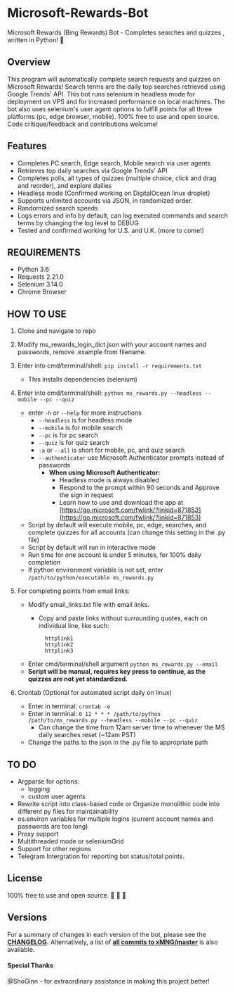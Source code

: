 # Microsoft-Rewards-Bot
 
Microsoft Rewards (Bing Rewards) Bot - Completes searches and quizzes
, written in Python!   :raised_hands: 

<h2>Overview</h2>

This program will automatically complete search requests and quizzes on Microsoft Rewards! Search terms are the daily top searches retrieved using Google Trends' API. This bot runs selenium in headless mode for deployment on VPS and for increased performance on local machines. The bot also uses selenium's user agent options to fulfill points for all three platforms (pc, edge browser, mobile). 100% free to use and open source.  Code critique/feedback and contributions welcome!


<h2>Features</h2> 
 
- Completes PC search, Edge search, Mobile search via user agents
- Retrieves top daily searches via Google Trends' API
- Completes polls, all types of quizzes (multiple choice, click and drag and reorder), and explore dailies 
- Headless mode (Confirmed working on DigitalOcean linux droplet)  
- Supports unlimited accounts via JSON, in randomized order.  
- Randomized search speeds
- Logs errors and info by default, can log executed commands and search terms by changing the log level to DEBUG
- Tested and confirmed working for U.S. and U.K. (more to come!)  

<h2>REQUIREMENTS</h2>

- Python 3.6
- Requests 2.21.0
- Selenium 3.14.0
- Chrome Browser

<h2>HOW TO USE</h2> 

1. Clone and navigate to repo
2. Modify ms_rewards_login_dict.json with your account names and passwords, remove .example from filename.
3. Enter into cmd/terminal/shell: `pip install -r requirements.txt`
	- This installs dependencies (selenium)
4. Enter into cmd/terminal/shell: `python ms_rewards.py --headless --mobile --pc --quiz`
	- enter `-h` or `--help` for more instructions
		- `--headless` is for headless mode
		- `--mobile` is for mobile search
		- `--pc` is for pc search
		- `--quiz` is for quiz search  
		- `-a` or `--all` is short for mobile, pc, and quiz search
		- `--authenticator` use Microsoft Authenticator prompts instead of passwords
    		- **When using Microsoft Authenticator:**
        		- Headless mode is always disabled
        		- Respond to the prompt within 90 seconds and Approve the sign in request
        		- Learn how to use and download the app at [https://go.microsoft.com/fwlink/?linkid=871853](https://go.microsoft.com/fwlink/?linkid=871853)
	- Script by default will execute mobile, pc, edge, searches, and complete quizzes for all accounts (can change this setting in the .py file)
	- Script by default will run in interactive mode
	- Run time for one account is under 5 minutes, for 100% daily completion 
	- If python environment variable is not set, enter `/path/to/python/executable ms_rewards.py`  
5. For completing points from email links:
	- Modify email_links.txt file with email links.
		- Copy and paste links without surrounding quotes, each on individual line, like such:

    			httplink1
    			httplink2
    			httplink3

	- Enter cmd/terminal/shell argument `python ms_rewards.py --email`
	- **Script will be manual, requires key press to continue, as the quizzes are not yet standardized.**
	 
6. Crontab (Optional for automated script daily on linux)  
	- Enter in terminal: `crontab -e`
	- Enter in terminal: `0 12 * * * /path/to/python /path/to/ms_rewards.py --headless --mobile --pc --quiz`
		- Can change the time from 12am server time to whenever the MS daily searches reset (~12am PST)
	- Change the paths to the json in the .py file to appropriate path


<h2>TO DO</h2>

- Argparse for options:
	- logging 
	- custom user agents
- Rewrite script into class-based code or Organize monolithic code into different py files for maintainability
- os.environ variables for multiple logins (current account names and passwords are too long)
- Proxy support
- Multithreaded mode or seleniumGrid
- Support for other regions
- Telegram Intergration for reporting bot status/total points.

<h2>License</h2>

100% free to use and open source.  :see_no_evil: :hear_no_evil: :speak_no_evil:


<h2>Versions</h2>  

For a summary of changes in each version of the bot, please see the **[CHANGELOG](CHANGELOG.md).** Alternatively, a list of **[all commits to xMNG/master](https://github.com/xMNG/Microsoft-Rewards-Bot/commits/master)** is also available.

<h4>Special Thanks</h4>
@ShoGinn - for extraordinary assistance in making this project better!
